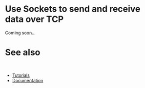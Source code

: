 # Use Sockets to send and receive data over TCP

Coming soon...

# See also
​
* [Tutorials](/docs/documentation/Guides/Overview/Tutorials)
* [Documentation](/docs/documentation)

[//]: # (https://learn.microsoft.com/en-us/dotnet/fundamentals/networking/sockets/socket-services)
